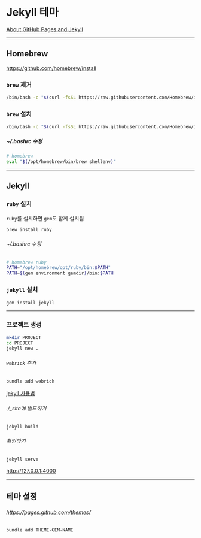 # Jekyll 테마

[About GitHub Pages and Jekyll](https://docs.github.com/en/pages/setting-up-a-github-pages-site-with-jekyll/about-github-pages-and-jekyll)

----

## Homebrew
https://github.com/homebrew/install

### `brew` 제거
```sh
/bin/bash -c "$(curl -fsSL https://raw.githubusercontent.com/Homebrew/install/HEAD/uninstall.sh)"
```

### `brew` 설치
```sh
/bin/bash -c "$(curl -fsSL https://raw.githubusercontent.com/Homebrew/install/HEAD/install.sh)"
```
##### *~/.bashrc* 수정
``` sh
# homebrew
eval "$(/opt/homebrew/bin/brew shellenv)"
```

----

## Jekyll

### `ruby` 설치
`ruby`를 설치하면 `gem`도 함께 설치됨
```sh
brew install ruby
```

###### *~/.bashrc* 수정
``` sh
# homebrew ruby
PATH="/opt/homebrew/opt/ruby/bin:$PATH"
PATH=$(gem environment gemdir)/bin:$PATH
```

### `jekyll` 설치
```sh
gem install jekyll
```

----

### 프로젝트 생성
```sh
mkdir PROJECT
cd PROJECT
jekyll new .
```

###### `webrick` 추가
```sh
bundle add webrick
```

[jekyll 사용법](https://jekyllrb.com/docs/usage/)
###### *./_site*에 빌드하기
```sh
jekyll build
```

###### 확인하기
```sh
jekyll serve
```
http://127.0.0.1:4000

----

## 테마 설정

###### https://pages.github.com/themes/

```sh
bundle add THEME-GEM-NAME
```
